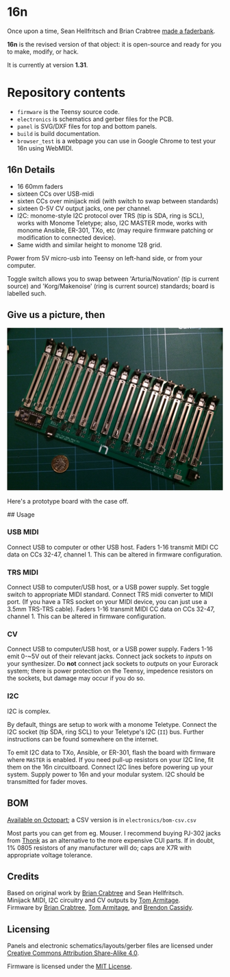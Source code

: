 # 16n

Once upon a time, Sean Hellfritsch and Brian Crabtree [made a faderbank][linespost].

**16n** is the revised version of that object: it is open-source and ready for you to make, modify, or hack. 

It is currently at version **1.31**.

# Repository contents

* `firmware` is the Teensy source code.
* `electronics` is schematics and gerber files for the PCB.
* `panel` is SVG/DXF files for top and bottom panels.
* `build` is build documentation.
* `browser_test` is a webpage you can use in Google Chrome to test your 16n
  using WebMIDI.

## 16n Details

* 16 60mm faders
* sixteen CCs over USB-midi
* sixten CCs over minijack midi (with switch to swap between standards)
* sixteen 0-5V CV output jacks, one per channel.
* I2C: monome-style I2C protocol over TRS (tip is SDA, ring is SCL), works with Monome Teletype; also, I2C MASTER mode, works with monome Ansible, ER-301, TXo, etc (may require firmware patching or modification to connected device).
* Same width and similar height to monome 128 grid.

Power from 5V micro-usb into Teensy on left-hand side, or from your computer.

Toggle switch allows you to swap between 'Arturia/Novation' (tip is current source) and 'Korg/Makenoise' (ring is current source) standards; board is labelled such.

## Give us a picture, then

![](faderbank.jpg)

Here's a prototype board with the case off.

## Usage

### USB MIDI

Connect USB to computer or other USB host. Faders 1-16 transmit MIDI CC data on CCs 32-47, channel 1. This can be altered in firmware configuration.

### TRS MIDI

Connect USB to computer/USB host, or a USB power supply. Set toggle switch to appropriate MIDI standard. Connect TRS midi converter to MIDI port. (If you have a TRS socket on your MIDI device, you can just use a 3.5mm TRS-TRS cable). Faders 1-16 transmit MIDI CC data on CCs 32-47, channel 1. This can be altered in firmware configuration. 

### CV

Connect USB to computer/USB host, or a USB power supply. Faders 1-16 emit 0-~5V out of their relevant jacks. Connect jack sockets to _inputs_ on your synthesizer. Do **not** connect jack sockets to _outputs_ on your Eurorack system; there is power protection on the Teensy, impedence resistors on the sockets, but damage may occur if you do so.

### I2C

I2C is complex. 

By default, things are setup to work with a monome Teletype. Connect the I2C socket (tip SDA, ring SCL) to your Teletype's I2C (`II`) bus. Further instructions can be found somewhere on the internet.

To emit I2C data to TXo, Ansible, or ER-301, flash the board with firmware where `MASTER` is enabled. If you need pull-up resistors on your I2C line, fit them on the 16n circuitboard. Connect I2C lines before powering up your system. Supply power to 16n and your modular system. I2C should be transmitted for fader moves.

## BOM

[Available on Octopart][octobom]; a CSV version is in `electronics/bom-csv.csv`

Most parts you can get from eg. Mouser. I recommend buying PJ-302 jacks from [Thonk](https://thonk.co.uk) as an alternative to the more expensive CUI parts. If in doubt, 1% 0805 resistors of any manufacturer will do; caps are X7R with appropriate voltage tolerance.

## Credits

Based on original work by [Brian Crabtree][tehn] and Sean Hellfritsch.  
Minijack MIDI, I2C circuitry and CV outputs by [Tom Armitage][infovore].  
Firmware by [Brian Crabtree][tehn], [Tom Armitage][infovore], and [Brendon Cassidy][bpcmusic].  

## Licensing

Panels and electronic schematics/layouts/gerber files are licensed under
[Creative Commons Attribution Share-Alike 4.0][ccbysa].

Firmware is licensed under the [MIT License][mitlicense].

[linespost]: https://llllllll.co/t/sixteen-n-faderbank/3643
[tehn]: https://github.com/tehn
[bpcmusic]: https://github.com/bpcmusic
[infovore]: https://github.com/infovore
[octobom]: https://octopart.com/bom-tool/nlacEI7z
[ccbysa]: https://creativecommons.org/licenses/by-sa/4.0/
[mitlicense]: https://opensource.org/licenses/MIT
